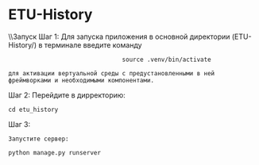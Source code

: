 # ETU-History

\\\\Запуск
Шаг 1:
    Для запуска приложения в основной директории (ETU-History/) в терминале введите команду 
                                    
                                    source .venv/bin/activate
                                    
    для активации вертуальной среды с предустановленными в ней фреймворками и необходимыми компонентами. 

Шаг 2:
    Перейдите в дирректорию:
    
    cd etu_history

Шаг 3:

    Запустите сервер: 
    
    python manage.py runserver

